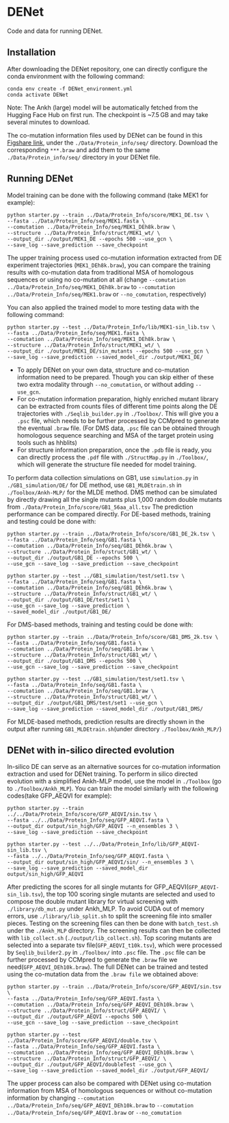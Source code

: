 # DENet
Code and data for running DENet.

## Installation ##
After downloading the DENet repository, one can directly configure the conda environment with the following command:
```
conda env create -f DENet_environment.yml
conda activate DENet
```

Note: The Ankh (large) model will be automatically fetched from the Hugging Face Hub on first run. The checkpoint is ~7.5 GB and may take several minutes to download.

The co-mutation information files used by DENet can be found in this [Figshare link](https://figshare.com/s/2224ffd3d20231ea8a45), under the `./Data/Protein_info/seq/` directory. Download the corresponding `***.braw` and add them to the same `./Data/Protein_info/seq/` directory in your DENet file. 

## Running DENet ##
Model training can be done with the following command (take MEK1 for example):
```
python starter.py --train ../Data/Protein_Info/score/MEK1_DE.tsv \
--fasta ../Data/Protein_Info/seq/MEK1.fasta \
--comutation ../Data/Protein_Info/seq/MEK1_DEh8k.braw \
--structure ../Data/Protein_Info/struct/MEK1_wt/ \
--output_dir ./output/MEK1_DE --epochs 500 --use_gcn \
--save_log --save_prediction --save_checkpoint
```
The upper training process used co-mutation information extracted from DE experiment trajectories (`MEK1_DEh8k.braw`), you can compare the training results with co-mutation data from traditional MSA of homologous sequences or using no co-mutation at all (change `--comutation ../Data/Protein_Info/seq/MEK1_DEh8k.braw` to `--comutation ../Data/Protein_Info/seq/MEK1.braw` or `--no_comutation`, respectively)

You can also applied the trained model to more testing data with the following command:
```
python starter.py --test ../Data/Protein_Info/lib/MEK1-sin_lib.tsv \
--fasta ../Data/Protein_Info/seq/MEK1.fasta \
--comutation ../Data/Protein_Info/seq/MEK1_DEh8k.braw \
--structure ../Data/Protein_Info/struct/MEK1_wt/ \
--output_dir ./output/MEK1_DE/sin_mutants --epochs 500 --use_gcn \
--save_log --save_prediction --saved_model_dir ./output/MEK1_DE/
```
- To apply DENet on your own data, structure and co-mutation information need to be prepared. Though you can skip either of these two extra modality through `--no_comutation`, or without adding `--use_gcn`. 
- For co-mutation information preparation, highly enriched mutant library can be extracted from counts files of different time points along the DE trajectories with `./Seqlib_builder.py` in `./Toolbox/`. This will give you a `.psc` file, which needs to be further processed by CCMpred to generate the eventual `.braw` file. (For DMS data, `.psc` file can be obtained through homologous sequence searching and MSA of the target protein using tools such as hhblits)
- For structure information preparation, once the `.pdb` file is ready, you can directly process the `.pdf` file with `./StructMap.py` in `./Toolbox/`, which will generate the structure file needed for model training.

To perform data collection simulations on GB1, use `simulation.py` in `./GB1_simulation/DE/` for DE method, use `GB1_MLDEtrain.sh` in `./Toolbox/Ankh-MLP/` for the MLDE method. DMS method can be simulated by directly drawing all the single mutants plus 1,000 random double mutants from `./Data/Protein_Info/score/GB1_56aa_all.tsv`
The prediction performance can be compared directly.
For DE-based methods, training and testing could be done with:
```
python starter.py --train ../Data/Protein_Info/score/GB1_DE_2k.tsv \
--fasta ../Data/Protein_Info/seq/GB1.fasta \
--comutation ../Data/Protein_Info/seq/GB1_DEh6k.braw \
--structure ../Data/Protein_Info/struct/GB1_wt/ \
--output_dir ./output/GB1_DE --epochs 500 \
--use_gcn --save_log --save_prediction --save_checkpoint

python starter.py --test ../GB1_simulation/test/set1.tsv \
--fasta ../Data/Protein_Info/seq/GB1.fasta \
--comutation ../Data/Protein_Info/seq/GB1_DEh6k.braw \
--structure ../Data/Protein_Info/struct/GB1_wt/ \
--output_dir ./output/GB1_DE/test/set1 \
--use_gcn --save_log --save_prediction \
--saved_model_dir ./output/GB1_DE/
```
For DMS-based methods, training and testing could be done with:
```
python starter.py --train ../Data/Protein_Info/score/GB1_DMS_2k.tsv \
--fasta ../Data/Protein_Info/seq/GB1.fasta \
--comutation ../Data/Protein_Info/seq/GB1.braw \
--structure ../Data/Protein_Info/struct/GB1_wt/ \
--output_dir ./output/GB1_DMS --epochs 500 \
--use_gcn --save_log --save_prediction --save_checkpoint

python starter.py --test ../GB1_simulation/test/set1.tsv \
--fasta ../Data/Protein_Info/seq/GB1.fasta \
--comutation ../Data/Protein_Info/seq/GB1.braw \
--structure ../Data/Protein_Info/struct/GB1_wt/ \
--output_dir ./output/GB1_DMS/test/set1 --use_gcn \
--save_log --save_prediction --saved_model_dir ./output/GB1_DMS/
```
For MLDE-based methods, prediction results are directly shown in the output after running `GB1_MLDEtrain.sh`(under directory `./Toolbox/Ankh_MLP/`)

## DENet with in-silico directed evolution ##
In-silico DE can serve as an alternative sources for co-mutation information extraction and used for DENet training.
To perform in silico directed evolution with a simplified Ankh-MLP model, use the model in `./Toolbox` (go to  `./Toolbox/Ankh_MLP`). You can train the model similarly with the following codes(take GFP_AEQVI for example):
```
python starter.py --train ../../Data/Protein_Info/score/GFP_AEQVI/sin.tsv \
--fasta ../../Data/Protein_Info/seq/GFP_AEQVI.fasta \
--output_dir output/sin_high/GFP_AEQVI --n_ensembles 3 \
--save_log --save_prediction --save_checkpoint

python starter.py --test ../../Data/Protein_Info/lib/GFP_AEQVI-sin_lib.tsv \
--fasta ../../Data/Protein_Info/seq/GFP_AEQVI.fasta \
--output_dir output/sin_high/GFP_AEQVI/sin/ --n_ensembles 3 \
--save_log --save_prediction --saved_model_dir output/sin_high/GFP_AEQVI
```
After predicting the scores for all single mutants for GFP_AEQVI(`GFP_AEQVI-sin_lib.tsv`), the top 100 scoring single mutants are selected and used to compose the double mutant library for virtual screening with `./library/db_mut.py` under Ankh_MLP. To avoid CUDA out of memory errors, use `./library/lib_split.sh` to split the screening file into smaller pieces. 
Testing on the screening files can then be done with `batch_test.sh` under the `./Ankh_MLP` directory.
The screening results can then be collected with `lib_collect.sh` (`./output/lib_collect.sh`).
Top scoring mutants are selected into a separate tsv file(`GFP_AEQVI_t10k.tsv`), which were processed by `Seqlib_builder2.py` in `./Toolbox/` into `.psc` file. The `.psc` file can be further processed by CCMpred to generate the `.braw` file we need(`GFP_AEQVI_DEh10k.braw`).
The full DENet can be trained and tested using the co-mutation data from the `.braw file` we obtained above:
```
python starter.py --train ../Data/Protein_Info/score/GFP_AEQVI/sin.tsv \
--fasta ../Data/Protein_Info/seq/GFP_AEQVI.fasta \
--comutation ../Data/Protein_Info/seq/GFP_AEQVI_DEh10k.braw \
--structure ../Data/Protein_Info/struct/GFP_AEQVI/ \
--output_dir ./output/GFP_AEQVI --epochs 500 \
--use_gcn --save_log --save_prediction --save_checkpoint

python starter.py --test ../Data/Protein_Info/score/GFP_AEQVI/double.tsv \
--fasta ../Data/Protein_Info/seq/GFP_AEQVI.fasta \
--comutation ../Data/Protein_Info/seq/GFP_AEQVI_DEh10k.braw \
--structure ../Data/Protein_Info/struct/GFP_AEQVI/ \
--output_dir ./output/GFP_AEQVI/doubleTest --use_gcn \
--save_log --save_prediction --saved_model_dir ./output/GFP_AEQVI/
```
The upper process can also be compared with DENet using co-mutation information from MSA of homologous sequences or without co-mutation information by changing `--comutation ../Data/Protein_Info/seq/GFP_AEQVI_DEh10k.braw` to `--comutation ../Data/Protein_Info/seq/GFP_AEQVI.braw` or `--no_comutation`

